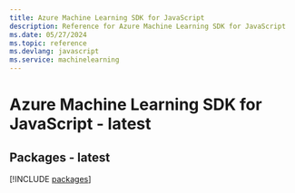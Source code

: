 ```yaml
---
title: Azure Machine Learning SDK for JavaScript
description: Reference for Azure Machine Learning SDK for JavaScript
ms.date: 05/27/2024
ms.topic: reference
ms.devlang: javascript
ms.service: machinelearning
---
```

# Azure Machine Learning SDK for JavaScript - latest
## Packages - latest
[!INCLUDE [packages](machine-learning-index.md)]